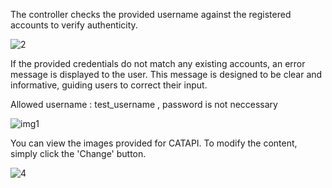 The controller checks the provided username against the registered accounts to verify authenticity.

![2](https://github.com/user-attachments/assets/6b00eea5-2a4b-4574-9558-c03e6f885db3)

If the provided credentials do not match any existing accounts, an error message is displayed to the user. This message is designed to be clear and informative, guiding users to correct their input.

Allowed username : test_username , password is not neccessary

![img1](https://github.com/user-attachments/assets/979fdb63-7c7a-4ed9-a30c-c49dbd6d6b56)

You can view the images provided for CATAPI. To modify the content, simply click the 'Change' button.

![4](https://github.com/user-attachments/assets/eff0c2a6-7530-4ef6-9c9a-55176af02b7b)
